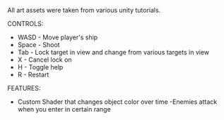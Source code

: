 All art assets were taken from various unity tutorials.

CONTROLS:
- WASD - Move player's ship
- Space - Shoot
- Tab - Lock target in view and change from various targets in view
- X - Cancel lock on
- H - Toggle help
- R - Restart

FEATURES:
- Custom Shader that changes object color over time
-Enemies attack when you enter in certain range
